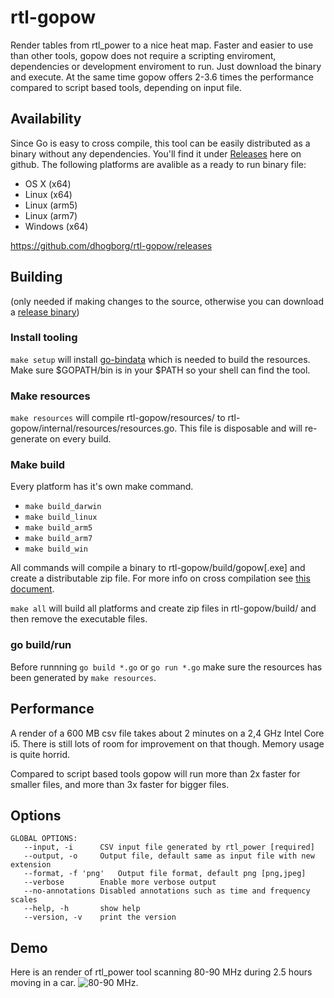 # rtl-gopow
Render tables from rtl_power to a nice heat map. Faster and easier to use than other tools, gopow does not require a scripting enviroment, dependencies or development enviroment to run. Just download the binary and execute. At the same time gopow offers 2-3.6 times the performance compared to script based tools, depending on input file.

## Availability
Since Go is easy to cross compile, this tool can be easily distributed as a binary without any dependencies. You'll find it under [Releases](https://github.com/dhogborg/rtl-gopow/releases) here on github. The following platforms are avalible as a ready to run binary file:

* OS X (x64)
* Linux (x64)
* Linux (arm5)
* Linux (arm7)
* Windows (x64)

https://github.com/dhogborg/rtl-gopow/releases

## Building
(only needed if making changes to the source, otherwise you can download a [release binary](https://github.com/dhogborg/rtl-gopow/releases))

### Install tooling
`make setup` will install [go-bindata](https://github.com/jteeuwen/go-bindata) which is needed to build the resources. Make sure $GOPATH/bin is in your $PATH so your shell can find the tool.

### Make resources
`make resources` will compile rtl-gopow/resources/ to rtl-gopow/internal/resources/resources.go. This file is disposable and will re-generate on every build. 

### Make build
Every platform has it's own make command. 
* `make build_darwin`
* `make build_linux`
* `make build_arm5`
* `make build_arm7`
* `make build_win`

All commands will compile a binary to rtl-gopow/build/gopow[.exe] and create a distributable zip file. For more info on cross compilation see [this document](http://dave.cheney.net/2013/07/09/an-introduction-to-cross-compilation-with-go-1-1).

`make all` will build all platforms and create zip files in rtl-gopow/build/ and then remove the executable files.

### go build/run
Before runnning `go build *.go` or `go run *.go` make sure the resources has been generated by `make resources`. 

## Performance
A render of a 600 MB csv file takes about 2 minutes on a 2,4 GHz Intel Core i5. There is still lots of room for improvement on that though. Memory usage is quite horrid.

Compared to script based tools gopow will run more than 2x faster for smaller files, and more than 3x faster for bigger files.

## Options
```
GLOBAL OPTIONS:
   --input, -i      CSV input file generated by rtl_power [required]
   --output, -o     Output file, default same as input file with new extension
   --format, -f 'png'   Output file format, default png [png,jpeg]
   --verbose        Enable more verbose output
   --no-annotations Disabled annotations such as time and frequency scales
   --help, -h       show help
   --version, -v    print the version

```

## Demo
Here is an render of rtl_power tool scanning 80-90 MHz during 2.5 hours moving in a car. ![80-90 MHz](http://i.imgur.com/knkzLXO.jpg).